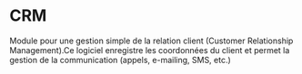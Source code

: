 # CRM

Module pour une gestion simple de la relation
client (Customer Relationship Management).Ce logiciel
enregistre les coordonnées du client et permet la
gestion de la communication (appels, e-mailing, SMS,
etc.)

